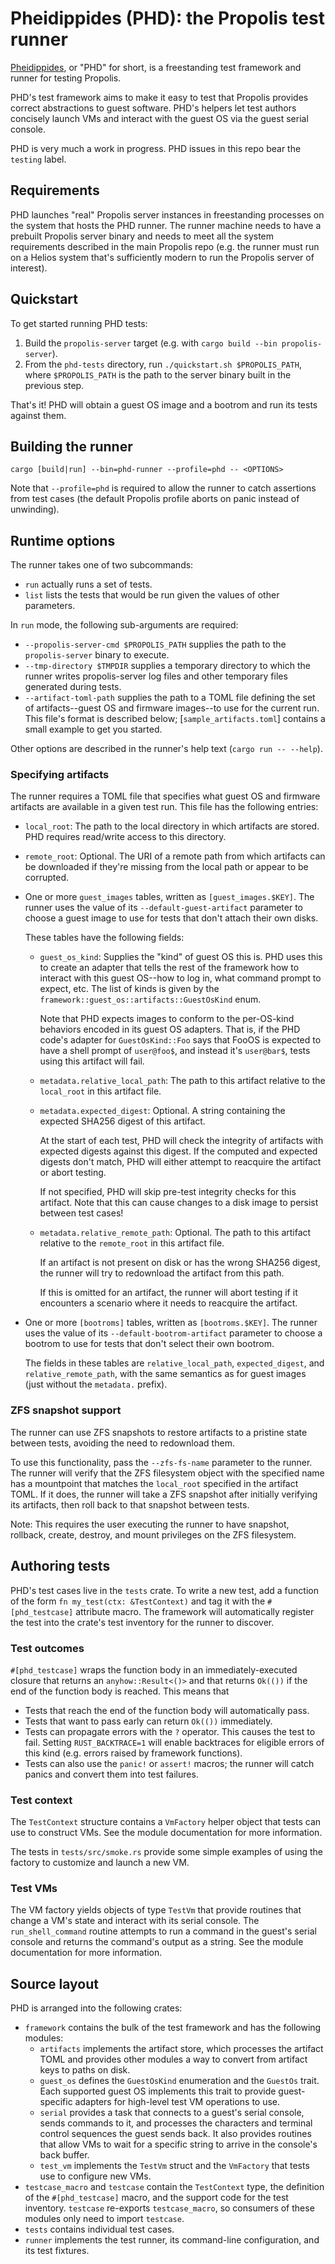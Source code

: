 # Pheidippides (PHD): the Propolis test runner

[Pheidippides](https://en.wikipedia.org/wiki/Pheidippides), or "PHD" for short,
is a freestanding test framework and runner for testing Propolis.

PHD's test framework aims to make it easy to test that Propolis provides correct
abstractions to guest software. PHD's helpers let test authors concisely launch
VMs and interact with the guest OS via the guest serial console.

PHD is very much a work in progress. PHD issues in this repo bear the `testing`
label.

## Requirements

PHD launches "real" Propolis server instances in freestanding processes on the
system that hosts the PHD runner. The runner machine needs to have a prebuilt
Propolis server binary and needs to meet all the system requirements described
in the main Propolis repo (e.g. the runner must run on a Helios system that's
sufficiently modern to run the Propolis server of interest).

## Quickstart

To get started running PHD tests:

1. Build the `propolis-server` target (e.g. with `cargo build --bin
   propolis-server`).
1. From the `phd-tests` directory, run `./quickstart.sh $PROPOLIS_PATH`, where
   `$PROPOLIS_PATH` is the path to the server binary built in the previous step.

That's it! PHD will obtain a guest OS image and a bootrom and run its tests
against them.

## Building the runner

`cargo [build|run] --bin=phd-runner --profile=phd -- <OPTIONS>`

Note that `--profile=phd` is required to allow the runner to catch assertions
from test cases (the default Propolis profile aborts on panic instead of
unwinding).

## Runtime options

The runner takes one of two subcommands:

- `run` actually runs a set of tests.
- `list` lists the tests that would be run given the values of other parameters.

In `run` mode, the following sub-arguments are required:

- `--propolis-server-cmd $PROPOLIS_PATH` supplies the path to the
  `propolis-server` binary to execute.
- `--tmp-directory $TMPDIR` supplies a temporary directory to which the runner
  writes propolis-server log files and other temporary files generated during
  tests.
- `--artifact-toml-path` supplies the path to a TOML file defining the set of
  artifacts--guest OS and firmware images--to use for the current run. This
  file's format is described below; [`sample_artifacts.toml`] contains a small
  example to get you started.

Other options are described in the runner's help text (`cargo run -- --help`).

### Specifying artifacts

The runner requires a TOML file that specifies what guest OS and firmware
artifacts are available in a given test run. This file has the following
entries:

- `local_root`: The path to the local directory in which artifacts are stored.
  PHD requires read/write access to this directory.
- `remote_root`: Optional. The URI of a remote path from which artifacts can be
  downloaded if they're missing from the local path or appear to be corrupted.
- One or more `guest_images` tables, written as `[guest_images.$KEY]`. The
  runner uses the value of its `--default-guest-artifact` parameter to choose a
  guest image to use for tests that don't attach their own disks.

  These tables have the following fields:
  - `guest_os_kind`: Supplies the "kind" of guest OS this is. PHD uses this to
    create an adapter that tells the rest of the framework how to interact with
    this guest OS--how to log in, what command prompt to expect, etc. The list
    of kinds is given by the `framework::guest_os::artifacts::GuestOsKind` enum.

    Note that PHD expects images to conform to the per-OS-kind behaviors encoded
    in its guest OS adapters. That is, if the PHD code's adapter for
    `GuestOsKind::Foo` says that FooOS is expected to have a shell prompt of
    `user@foo$`, and instead it's `user@bar$`, tests using this artifact will
    fail.
  - `metadata.relative_local_path`: The path to this artifact relative to the
    `local_root` in this artifact file.
  - `metadata.expected_digest`: Optional. A string containing the expected
    SHA256 digest of this artifact.

    At the start of each test, PHD will check the integrity of artifacts with
    expected digests against this digest. If the computed and expected digests
    don't match, PHD will either attempt to reacquire the artifact or abort
    testing.

    If not specified, PHD will skip pre-test integrity checks for this artifact.
    Note that this can cause changes to a disk image to persist between test
    cases!
  - `metadata.relative_remote_path`: Optional. The path to this artifact
    relative to the `remote_root` in this artifact file.

    If an artifact is not present on disk or has the wrong SHA256 digest, the
    runner will try to redownload the artifact from this path.

    If this is omitted for an artifact, the runner will abort testing if it
    encounters a scenario where it needs to reacquire the artifact.
- One or more `[bootroms]` tables, written as `[bootroms.$KEY]`. The runner uses
  the value of its `--default-bootrom-artifact` parameter to choose a bootrom to
  use for tests that don't select their own bootrom.

  The fields in these tables are `relative_local_path`, `expected_digest`, and
  `relative_remote_path`, with the same semantics as for guest images (just
  without the `metadata.` prefix).

### ZFS snapshot support

The runner can use ZFS snapshots to restore artifacts to a pristine state
between tests, avoiding the need to redownload them.

To use this functionality, pass the `--zfs-fs-name` parameter to the runner. The
runner will verify that the ZFS filesystem object with the specified name has a
mountpoint that matches the `local_root` specified in the artifact TOML. If it
does, the runner will take a ZFS snapshot after initially verifying its
artifacts, then roll back to that snapshot between tests.

Note: This requires the user executing the runner to have snapshot, rollback,
create, destroy, and mount privileges on the ZFS filesystem.

## Authoring tests

PHD's test cases live in the `tests` crate. To write a new test, add a function
of the form `fn my_test(ctx: &TestContext)` and tag it with the
`#[phd_testcase]` attribute macro. The framework will automatically register the
test into the crate's test inventory for the runner to discover.

### Test outcomes

`#[phd_testcase]` wraps the function body in an immediately-executed closure
that returns an `anyhow::Result<()>` and that returns `Ok(())` if the end of the
function body is reached. This means that

- Tests that reach the end of the function body will automatically pass.
- Tests that want to pass early can return `Ok(())` immediately.
- Tests can propagate errors with the `?` operator. This causes the test to
  fail. Setting `RUST_BACKTRACE=1` will enable backtraces for eligible errors of
  this kind (e.g. errors raised by framework functions).
- Tests can also use the `panic!` or `assert!` macros; the runner will catch
  panics and convert them into test failures.

### Test context

The `TestContext` structure contains a `VmFactory` helper object that tests can
use to construct VMs. See the module documentation for more information.

The tests in `tests/src/smoke.rs` provide some simple examples of using the
factory to customize and launch a new VM.

### Test VMs

The VM factory yields objects of type `TestVm` that provide routines that change
a VM's state and interact with its serial console. The `run_shell_command`
routine attempts to run a command in the guest's serial console and returns the
command's output as a string. See the module documentation for more information.

## Source layout

PHD is arranged into the following crates:

- `framework` contains the bulk of the test framework and has the following
  modules:
  - `artifacts` implements the artifact store, which processes the artifact TOML
    and provides other modules a way to convert from artifact keys to paths on
    disk.
  - `guest_os` defines the `GuestOsKind` enumeration and the `GuestOs` trait.
    Each supported guest OS implements this trait to provide guest-specific
    adapters for high-level test VM operations to use.
  - `serial` provides a task that connects to a guest's serial console, sends
    commands to it, and processes the characters and terminal control sequences
    the guest sends back. It also provides routines that allow VMs to wait for a
    specific string to arrive in the console's back buffer.
  - `test_vm` implements the `TestVm` struct and the `VmFactory` that tests use
    to configure new VMs.
- `testcase_macro` and `testcase` contain the `TestContext` type, the definition
  of the `#[phd_testcase]` macro, and the support code for the test inventory.
  `testcase` re-exports `testcase_macro`, so consumers of these modules only
  need to import `testcase`.
- `tests` contains individual test cases.
- `runner` implements the test runner, its command-line configuration, and its
  test fixtures.

